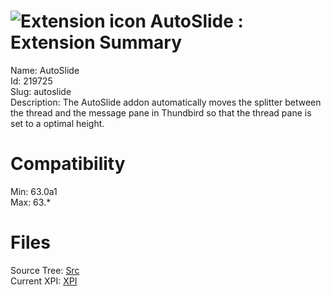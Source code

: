 # ![Extension icon](https://addons.thunderbird.net/user-media/addon_icons/219/219725-64.png?modified=1458062416) AutoSlide : Extension Summary

Name: AutoSlide  
Id: 219725  
Slug: autoslide  
Description: The AutoSlide addon automatically moves the splitter between the thread and the message pane in Thundbird so that the thread pane is set to a optimal height.
  

# Compatibility
Min: 63.0a1  
Max: 63.*  

# Files

Source Tree: [Src](C:/Dev/Thunderbird/ThunderKdB/xall/xOther/219725-autoslide/src)  
Current XPI: [XPI](C:/Dev/Thunderbird/ThunderKdB/xall/xOther/219725-autoslide/xpi)  



